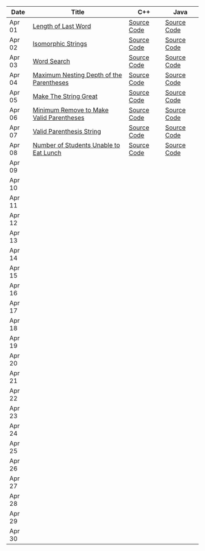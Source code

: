 | Date   | Title  | C++ | Java |
|--------|--------|-----|------|
| Apr 01 | [Length of Last Word](https://leetcode.com/problems/length-of-last-word/description/) | [Source Code](https://github.com/dhruvabhat24/Leetcode-2024/tree/main/April/Dhruvabhat24/C%2B%2B/April%2001) | [Source Code](https://github.com/dhruvabhat24/Leetcode-2024/tree/main/April/Dhruvabhat24/Java/April%2001) |
| Apr 02 | [Isomorphic Strings](https://leetcode.com/problems/isomorphic-strings/description/) | [Source Code](https://github.com/dhruvabhat24/Leetcode-2024/tree/main/April/Dhruvabhat24/C%2B%2B/April%2002) | [Source Code](https://github.com/dhruvabhat24/Leetcode-2024/tree/main/April/Dhruvabhat24/Java/April%2002) |
| Apr 03 | [Word Search](https://leetcode.com/problems/word-search/description/) | [Source Code](https://github.com/dhruvabhat24/Leetcode-2024/tree/main/April/Dhruvabhat24/C%2B%2B/April%2003) | [Source Code](https://github.com/dhruvabhat24/Leetcode-2024/tree/main/April/Dhruvabhat24/Java/April%2003)     |
| Apr 04 | [Maximum Nesting Depth of the Parentheses](https://leetcode.com/problems/maximum-nesting-depth-of-the-parentheses/) | [Source Code](https://github.com/dhruvabhat24/Leetcode-2024/tree/main/April/Dhruvabhat24/C%2B%2B/April%2004) | [Source Code](https://github.com/dhruvabhat24/Leetcode-2024/tree/main/April/Dhruvabhat24/Java/April%2004) |
| Apr 05 | [Make The String Great](https://leetcode.com/problems/make-the-string-great/description/) | [Source Code](https://github.com/dhruvabhat24/Leetcode-2024/tree/main/April/Dhruvabhat24/C%2B%2B/April%2005) | [Source Code](https://github.com/dhruvabhat24/Leetcode-2024/tree/main/April/Dhruvabhat24/Java/April%2006) |
| Apr 06 | [Minimum Remove to Make Valid Parentheses](https://leetcode.com/problems/minimum-remove-to-make-valid-parentheses/description/) | [Source Code](https://github.com/dhruvabhat24/Leetcode-2024/tree/main/April/Dhruvabhat24/C%2B%2B/April%2006) | [Source Code](https://github.com/dhruvabhat24/Leetcode-2024/tree/main/April/Dhruvabhat24/Java/April%2005) |
| Apr 07 | [Valid Parenthesis String](https://leetcode.com/problems/valid-parenthesis-string/description/) | [Source Code](https://github.com/dhruvabhat24/Leetcode-2024/tree/main/April/Dhruvabhat24/C%2B%2B/April%2007) | [Source Code](https://github.com/dhruvabhat24/Leetcode-2024/tree/main/April/Dhruvabhat24/Java/April%2007) |
| Apr 08 | [Number of Students Unable to Eat Lunch](https://leetcode.com/problems/number-of-students-unable-to-eat-lunch/description/) | [Source Code](https://leetcode.com/problems/number-of-students-unable-to-eat-lunch/submissions/1226439374/) | [Source Code](https://leetcode.com/problems/number-of-students-unable-to-eat-lunch/submissions/1226418438/) |
| Apr 09 |        |     |      |
| Apr 10 |        |     |      |
| Apr 11 |        |     |      |
| Apr 12 |        |     |      |
| Apr 13 |        |     |      |
| Apr 14 |        |     |      |
| Apr 15 |        |     |      |
| Apr 16 |        |     |      |
| Apr 17 |        |     |      |
| Apr 18 |        |     |      |
| Apr 19 |        |     |      |
| Apr 20 |        |     |      |
| Apr 21 |        |     |      |
| Apr 22 |        |     |      |
| Apr 23 |        |     |      |
| Apr 24 |        |     |      |
| Apr 25 |        |     |      |
| Apr 26 |        |     |      |
| Apr 27 |        |     |      |
| Apr 28 |        |     |      |
| Apr 29 |        |     |      |
| Apr 30 |        |     |      |
